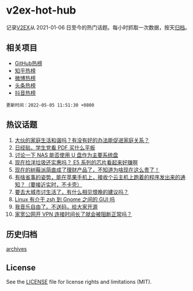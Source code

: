 # v2ex-hot-hub

 记录[V2EX](https://www.v2ex.com/)从 2021-01-06 日至今的热门话题。每小时抓取一次数据，按天[归档](archives)。
 
 ## 相关项目

- [GitHub热榜](https://github.com/lonnyzhang423/github-hot-hub)
- [知乎热榜](https://github.com/lonnyzhang423/zhihu-hot-hub)
- [微博热榜](https://github.com/lonnyzhang423/weibo-hot-hub)
- [头条热榜](https://github.com/lonnyzhang423/toutiao-hot-hub)
- [抖音热榜](https://github.com/lonnyzhang423/douyin-hot-hub)


 `更新时间：2022-05-05 11:51:30 +0800`

## 热议话题

1. [大伙的家庭生活和谐吗？有没有好的办法能促进家庭关系？](https://www.v2ex.com/t/850760)
1. [日经贴，学生党看 PDF 买什么平板](https://www.v2ex.com/t/850811)
1. [讨论一下 NAS 能否使用 U 盘作为主要系统盘](https://www.v2ex.com/t/850761)
1. [现在捡洋垃圾还实惠吗？ E5 系列的芯片看起来好赚啊](https://www.v2ex.com/t/850779)
1. [现在的树莓派简直成了理财产品了，不知道为啥现在这么贵了！](https://www.v2ex.com/t/850870)
1. [有啥省事的姿势，能在苹果手机上，接收个云主机上跑着的程序发出来的通知？（要接近实时，不卡壳）](https://www.v2ex.com/t/850826)
1. [要去大城市讨生活了，有什么相见恨晚的建议吗？](https://www.v2ex.com/t/850794)
1. [Linux 有介于 zsh 到 Gnome 之间的 GUI 吗](https://www.v2ex.com/t/850799)
1. [我音乐自由了。不送码，给大家开源](https://www.v2ex.com/t/850773)
1. [家宽公网开 VPN 连接时间长了就会被阻断正常吗？](https://www.v2ex.com/t/850770)

## 历史归档

[archives](archives)

## License

See the [LICENSE](LICENSE) file for license rights and limitations (MIT).
